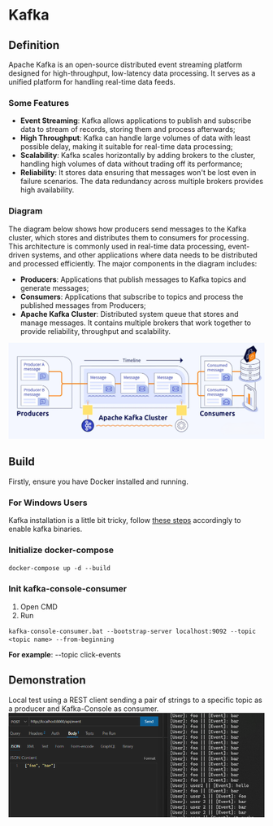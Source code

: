 # Kafka

## Definition
Apache Kafka is an open-source distributed event streaming platform designed for high-throughput, low-latency data processing. It serves as a unified platform for handling real-time data feeds.

### Some Features
- **Event Streaming**: Kafka allows applications to publish and subscribe data to stream of records, storing them and process afterwards;
- **High Throughput**: Kafka can handle large volumes of data with least possible delay, making it suitable for real-time data processing;
- **Scalability**: Kafka scales horizontally by adding brokers to the cluster, handling high volumes of data without trading off its performance;
- **Reliability**: It stores data ensuring that messages won't be lost even in failure scenarios. The data redundancy across multiple brokers provides high availability.

### Diagram
The diagram below shows how producers send messages to the Kafka cluster, which stores and distributes them to consumers for processing. This architecture is commonly used in real-time data processing, event-driven systems, and other applications where data needs to be distributed and processed efficiently. The major components in the diagram includes:
- **Producers**: Applications that publish messages to Kafka topics and generate messages;
- **Consumers**: Applications that subscribe to topics and process the published messages from Producers;
- **Apache Kafka Cluster**: Distributed system queue that stores and manage messages. It contains multiple brokers that work together to provide reliability, throughput and scalability. 

![alt text](docs/img/diagram.png "Kafka Diagram")

## Build
Firstly, ensure you have Docker installed and running.

### For Windows Users
Kafka installation is a little bit tricky, follow [these steps](https://medium.com/@sumanthshastry/install-kafka-zookeeper-using-docker-container-in-windows-7abbddbde0be) accordingly to enable kafka binaries.

### Initialize docker-compose
`docker-compose up -d --build`

### Init kafka-console-consumer
1. Open CMD
2. Run 
```
kafka-console-consumer.bat --bootstrap-server localhost:9092 --topic <topic name> --from-beginning
```
**For example**: --topic click-events

## Demonstration
Local test using a REST client sending a pair of strings to a specific topic as a producer and Kafka-Console as consumer.
![alt text](docs/img/demo.png "demo")